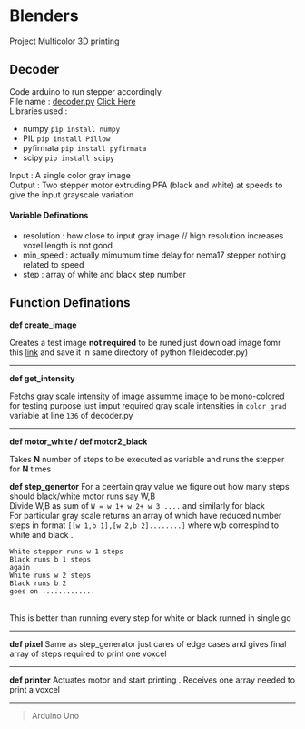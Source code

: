 # Blenders
Project Multicolor 3D printing

## Decoder
Code arduino to run stepper accordingly <br>
File name : [decoder.py](https://github.com/amangautam015/Blenders/blob/master/decoder.py "Decoder")  [Click Here](https://github.com/amangautam015/Blenders/blob/master/decoder.py "Decoder")<br>
Libraries used : <br>
- numpy `pip install numpy`
- PIL `pip install Pillow`
- pyfirmata `pip install pyfirmata`
- scipy `pip install scipy`


Input :  A single color gray image<br>
Output : Two stepper motor extruding PFA (black and white) at speeds to give the input grayscale variation

#### Variable Definations
- resolution : how close to input gray image // high resolution increases voxel length is not good
- min_speed :  actually mimumum time delay for nema17 stepper nothing related to speed
- step : array of white and black step number

## Function Definations

**def create_image**

Creates a test image **not required** to be runed just download image fomr this [link](https://raw.githubusercontent.com/amangautam015/Blenders/master/final_result.png") and save it in same directory of python file(decoder.py)

---

**def get_intensity**

Fetchs gray scale intensity of image assumme image to be mono-colored for testing purpose just imput required gray scale intensities in `color_grad` variable at line `136` of decoder.py

---

**def motor_white / def motor2_black**

Takes **N** number of steps to be executed as variable and runs the stepper for **N** times

**def step_genertor**
For a ceertain gray value we figure out how many steps should black/white motor runs say W,B <br>
Divide W,B as sum of `W = w 1+ w 2+ w 3 ....` and similarly for black<br>
For  particular gray scale returns an array of which have reduced number steps in format `[[w 1,b 1],[w 2,b 2]........]` where w,b correspind to white and black .<br>
```
White stepper runs w 1 steps
Black runs b 1 steps
again
White runs w 2 steps
Black runs b 2
goes on .............
```
<br>
This is better than running every step for white or black runned in single go

---

**def pixel**
Same as step_generator just cares of edge cases and gives final array of steps required to print one voxcel

---

**def printer**
Actuates motor and start printing . Receives one array needed to print a voxcel

---

> Arduino Uno
